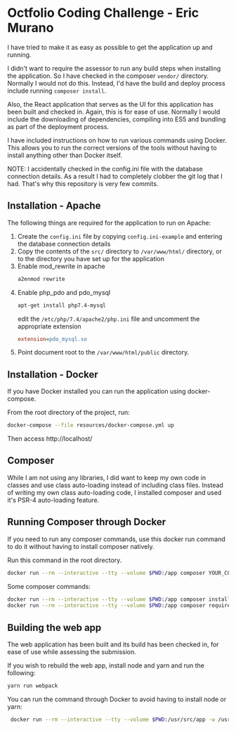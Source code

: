 # Octfolio Coding Challenge - Eric Murano

I have tried to make it as easy as possible to get the application up and running.

I didn't want to require the assessor to run any build steps when installing the application. So I have checked in the
composer `vendor/` directory. Normally I would not do this. Instead, I'd have the build and deploy
process include running `composer install`.

Also, the React application that serves as the UI for this application has been built
and checked in. Again, this is for ease of use. Normally I would include the downloading
of dependencies, compiling into ES5 and bundling as part of the deployment process.

I have included instructions on how to run various commands using Docker. This allows you to run
the correct versions of the tools without having to install anything other than Docker itself. 

NOTE: I accidentally checked in the config.ini file with the database connection details. As a result
I had to completely clobber the git log that I had. That's why this repository is very few commits.

## Installation - Apache

The following things are required for the application to run on Apache:

1. Create the `config.ini` file by copying `config.ini-example` and entering the database connection details
2. Copy the contents of the `src/` directory to `/var/www/html/` directory, or to the directory you have set up for the application
3. Enable mod_rewrite in apache
   ```bash
   a2enmod rewrite
   ```
4. Enable php_pdo and pdo_mysql
   ```bash
   apt-get install php7.4-mysql
   ```
   edit the `/etc/php/7.4/apache2/php.ini` file and uncomment the appropriate extension
   ```ini
   extension=pdo_mysql.so
   ```
5. Point document root to the `/var/www/html/public` directory.

## Installation - Docker

If you have Docker installed you can run the application using docker-compose.

From the root directory of the project, run:

```bash
docker-compose --file resources/docker-compose.yml up
```

Then access http://localhost/


## Composer

While I am not using any libraries, I did want to keep my own code in classes and use class auto-loading instead of including class files. Instead of writing my own class auto-loading code, I installed composer and used it's PSR-4  auto-loading feature.

## Running Composer through Docker

If you need to run any composer commands, use this docker run command to do it without having to install composer natively.

Run this command in the root directory.

```bash
docker run --rm --interactive --tty --volume $PWD:/app composer YOUR_COMMAND_HERE
```

Some composer commands:
```bash
docker run --rm --interactive --tty --volume $PWD:/app composer install
docker run --rm --interactive --tty --volume $PWD:/app composer require psr/http-message
```

## Building the web app

The web application has been built and its build has been checked in, for ease of use while assessing the submission.

If you wish to rebuild the web app, install node and yarn and run the following:

```bash
yarn run webpack
```

You can run the command through Docker to avoid having to install node or yarn:

```bash
 docker run --rm --interactive --tty --volume $PWD:/usr/src/app -w /usr/src/app node:15 yarn run webpack
```
